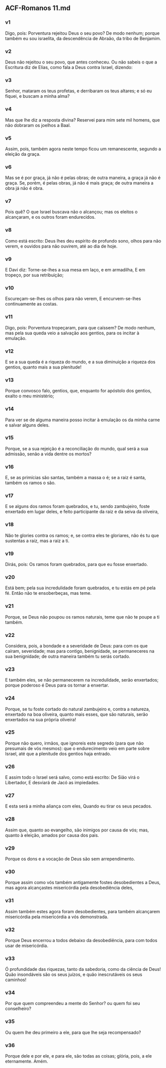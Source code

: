 ## ACF-Romanos 11.md
### v1
 Digo, pois: Porventura rejeitou Deus o seu povo? De modo nenhum; porque também eu sou israelita, da descendência de Abraão, da tribo de Benjamim.
### v2
 Deus não rejeitou o seu povo, que antes conheceu. Ou não sabeis o que a Escritura diz de Elias, como fala a Deus contra Israel, dizendo:
### v3
 Senhor, mataram os teus profetas, e derribaram os teus altares; e só eu fiquei, e buscam a minha alma?
### v4
 Mas que lhe diz a resposta divina? Reservei para mim sete mil homens, que não dobraram os joelhos a Baal.
### v5
 Assim, pois, também agora neste tempo ficou um remanescente, segundo a eleição da graça.
### v6
 Mas se é por graça, já não é pelas obras; de outra maneira, a graça já não é graça. Se, porém, é pelas obras, já não é mais graça; de outra maneira a obra já não é obra.
### v7
 Pois quê? O que Israel buscava não o alcançou; mas os eleitos o alcançaram, e os outros foram endurecidos.
### v8
 Como está escrito: Deus lhes deu espírito de profundo sono, olhos para não verem, e ouvidos para não ouvirem, até ao dia de hoje.
### v9
 E Davi diz: Torne-se-lhes a sua mesa em laço, e em armadilha, E em tropeço, por sua retribuição;
### v10
 Escureçam-se-lhes os olhos para não verem, E encurvem-se-lhes continuamente as costas.
### v11
 Digo, pois: Porventura tropeçaram, para que caíssem? De modo nenhum, mas pela sua queda veio a salvação aos gentios, para os incitar à emulação.
### v12
 E se a sua queda é a riqueza do mundo, e a sua diminuição a riqueza dos gentios, quanto mais a sua plenitude!
### v13
 Porque convosco falo, gentios, que, enquanto for apóstolo dos gentios, exalto o meu ministério;
### v14
 Para ver se de alguma maneira posso incitar à emulação os da minha carne e salvar alguns deles.
### v15
 Porque, se a sua rejeição é a reconciliação do mundo, qual será a sua admissão, senão a vida dentre os mortos?
### v16
 E, se as primícias são santas, também a massa o é; se a raiz é santa, também os ramos o são.
### v17
 E se alguns dos ramos foram quebrados, e tu, sendo zambujeiro, foste enxertado em lugar deles, e feito participante da raiz e da seiva da oliveira,
### v18
 Não te glories contra os ramos; e, se contra eles te gloriares, não és tu que sustentas a raiz, mas a raiz a ti.
### v19
 Dirás, pois: Os ramos foram quebrados, para que eu fosse enxertado.
### v20
 Está bem; pela sua incredulidade foram quebrados, e tu estás em pé pela fé. Então não te ensoberbeças, mas teme.
### v21
 Porque, se Deus não poupou os ramos naturais, teme que não te poupe a ti também.
### v22
 Considera, pois, a bondade e a severidade de Deus: para com os que caíram, severidade; mas para contigo, benignidade, se permaneceres na sua benignidade; de outra maneira também tu serás cortado.
### v23
 E também eles, se não permanecerem na incredulidade, serão enxertados; porque poderoso é Deus para os tornar a enxertar.
### v24
 Porque, se tu foste cortado do natural zambujeiro e, contra a natureza, enxertado na boa oliveira, quanto mais esses, que são naturais, serão enxertados na sua própria oliveira!
### v25
 Porque não quero, irmãos, que ignoreis este segredo (para que não presumais de vós mesmos): que o endurecimento veio em parte sobre Israel, até que a plenitude dos gentios haja entrado.
### v26
 E assim todo o Israel será salvo, como está escrito: De Sião virá o Libertador, E desviará de Jacó as impiedades.
### v27
 E esta será a minha aliança com eles, Quando eu tirar os seus pecados.
### v28
 Assim que, quanto ao evangelho, são inimigos por causa de vós; mas, quanto à eleição, amados por causa dos pais.
### v29
 Porque os dons e a vocação de Deus são sem arrependimento.
### v30
 Porque assim como vós também antigamente fostes desobedientes a Deus, mas agora alcançastes misericórdia pela desobediência deles,
### v31
 Assim também estes agora foram desobedientes, para também alcançarem misericórdia pela misericórdia a vós demonstrada.
### v32
 Porque Deus encerrou a todos debaixo da desobediência, para com todos usar de misericórdia.
### v33
 Ó profundidade das riquezas, tanto da sabedoria, como da ciência de Deus! Quão insondáveis são os seus juízos, e quão inescrutáveis os seus caminhos!
### v34
 Por que quem compreendeu a mente do Senhor? ou quem foi seu conselheiro?
### v35
 Ou quem lhe deu primeiro a ele, para que lhe seja recompensado?
### v36
 Porque dele e por ele, e para ele, são todas as coisas; glória, pois, a ele eternamente. Amém.
